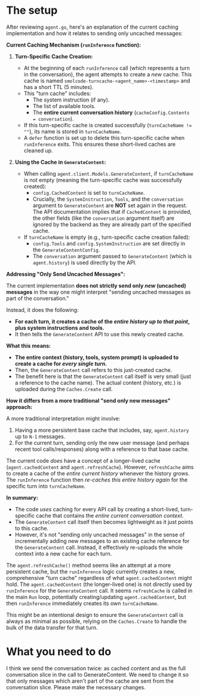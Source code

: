 # The setup

After reviewing `agent.go`, here's an explanation of the current caching implementation and how it relates to sending only uncached messages:

**Current Caching Mechanism (`runInference` function):**

1. **Turn-Specific Cache Creation:**
    * At the beginning of each `runInference` call (which represents a turn in the conversation), the agent attempts to create a *new* cache. This cache is named `smolcode-turncache-<agent_name>-<timestamp>` and has a short TTL (5 minutes).
    * This "turn cache" includes:
        * The system instruction (if any).
        * The list of available tools.
        * The **entire current conversation history** (`cacheConfig.Contents = conversation`).
    * If this turn-specific cache is created successfully (`turnCacheName != ""`), its name is stored in `turnCacheName`.
    * A `defer` function is set up to delete this turn-specific cache when `runInference` exits. This ensures these short-lived caches are cleaned up.

2. **Using the Cache in `GenerateContent`:**
    * When calling `agent.client.Models.GenerateContent`, if `turnCacheName` is not empty (meaning the turn-specific cache was successfully created):
        * `config.CachedContent` is set to `turnCacheName`.
        * Crucially, the `SystemInstruction`, `Tools`, and the `conversation` argument to `GenerateContent` are **NOT** set again in the request. The API documentation implies that if `CachedContent` is provided, the other fields (like the `conversation` argument itself) are ignored by the backend as they are already part of the specified cache.
    * If `turnCacheName` is empty (e.g., turn-specific cache creation failed):
        * `config.Tools` and `config.SystemInstruction` are set directly in the `GenerateContentConfig`.
        * The `conversation` argument passed to `GenerateContent` (which is `agent.history`) is used directly by the API.

**Addressing "Only Send Uncached Messages":**

The current implementation **does not strictly send only *new* (uncached) messages** in the way one might interpret "sending uncached messages as part of the conversation."

Instead, it does the following:

* **For each turn, it creates a cache of the *entire history up to that point*, plus system instructions and tools.**
* It then tells the `GenerateContent` API to use this newly created cache.

**What this means:**

* **The entire context (history, tools, system prompt) is uploaded to create a cache for *every single turn*.**
* Then, the `GenerateContent` call refers to this just-created cache.
* The benefit here is that the `GenerateContent` call itself is very small (just a reference to the cache name). The actual content (history, etc.) is uploaded during the `Caches.Create` call.

**How it differs from a more traditional "send only new messages" approach:**

A more traditional interpretation might involve:

1. Having a more persistent base cache that includes, say, `agent.history` up to `N-1` messages.
2. For the current turn, sending only the new user message (and perhaps recent tool calls/responses) along with a reference to that base cache.

The current code *does* have a concept of a longer-lived cache (`agent.cachedContent` and `agent.refreshCache`). However, `refreshCache` aims to create a cache of the *entire current history* whenever the history grows. The `runInference` function then *re-caches this entire history again* for the specific turn into `turnCacheName`.

**In summary:**

* The code *uses* caching for every API call by creating a short-lived, turn-specific cache that contains the *entire current conversation context*.
* The `GenerateContent` call itself then becomes lightweight as it just points to this cache.
* However, it's not "sending only uncached messages" in the sense of incrementally adding new messages to an existing cache reference for the `GenerateContent` call. Instead, it effectively re-uploads the whole context into a new cache for each turn.

The `agent.refreshCache()` method seems like an attempt at a more persistent cache, but the `runInference` logic currently creates a new, comprehensive "turn cache" regardless of what `agent.cachedContent` might hold. The `agent.cachedContent` (the longer-lived one) is not directly used by `runInference` for the `GenerateContent` call. It seems `refreshCache` is called in the main `Run` loop, potentially creating/updating `agent.cachedContent`, but then `runInference` immediately creates its own `turnCacheName`.

This might be an intentional design to ensure the `GenerateContent` call is always as minimal as possible, relying on the `Caches.Create` to handle the bulk of the data transfer for that turn.

# What you need to do

I think we send the conversation twice: as cached content and as the full conversation slice in the call to GenerateContent.  We need to change it so that only messages which aren't part of the cache are sent from the conversation slice.  Please make the necessary changes.
